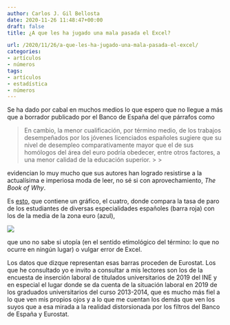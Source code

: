 ```yaml
---
author: Carlos J. Gil Bellosta
date: 2020-11-26 11:48:47+00:00
draft: false
title: ¿A que les ha jugado una mala pasada el Excel?

url: /2020/11/26/a-que-les-ha-jugado-una-mala-pasada-el-excel/
categories:
- artículos
- números
tags:
- artículos
- estadística
- números
---
```





Se ha dado por cabal en muchos medios lo que espero que no llegue a más que a borrador publicado por el Banco de España del que párrafos como







<blockquote>En cambio, la menor cualificación, por término medio, de los trabajos desempeñados por los jóvenes licenciados españoles sugiere que su nivel de desempleo comparativamente mayor que el de sus homólogos del área del euro podría obedecer, entre otros factores, a una menor calidad de la educación superior.
>
> </blockquote>







evidencian lo muy mucho que sus autores han logrado resistirse a la actualísima e imperiosa moda de leer, no sé si con aprovechamiento, _The Book of Why_.







Es [esto](https://www.bde.es/f/webbde/SES/Secciones/Publicaciones/InformesBoletinesRevistas/BoletinEconomico/Informe%20trimestral/20/Recuadros/Fich/be2004-it-Rec7-Av.pdf), que contiene un gráfico, el cuatro, donde compara la tasa de paro de los estudiantes de diversas especialidades españoles (barra roja) con los de la media de la zona euro (azul),







![](/wp-uploads/2020/11/EnpQnw1XUAEXZIy.png)








que uno no sabe si utopía (en el sentido etimológico del término: lo que no ocurre en ningún lugar) o vulgar error de Excel.







Los datos que dizque representan esas barras proceden de Eurostat. Los que he consultado yo e invito a consultar a mis lectores son los de la encuesta de inserción laboral de titulados universitarios de 2019 del INE y en especial el lugar donde se da cuenta de la situación laboral en 2019 de los graduados universitarios del curso 2013-2014, que es mucho más fiel a lo que ven mis propios ojos y a lo que me cuentan los demás que ven los suyos que a esa mirada a la realidad distorsionada por los filtros del Banco de España y Eurostat.



